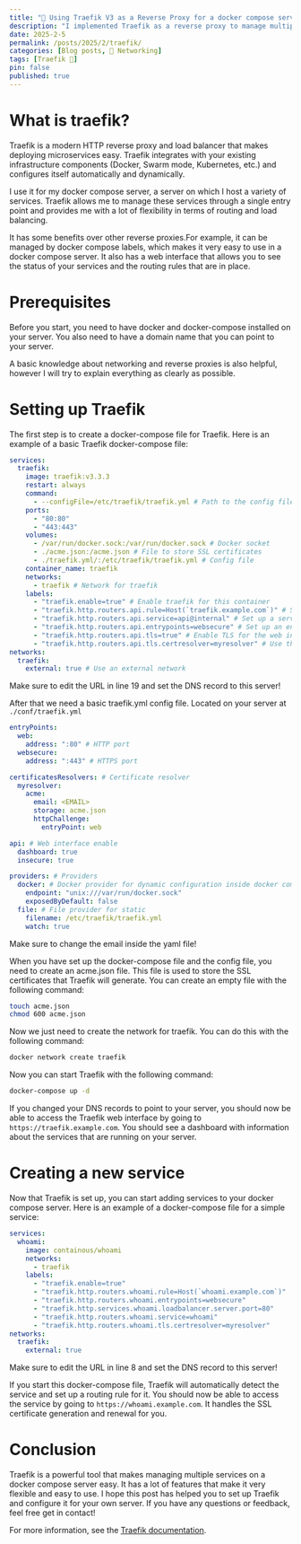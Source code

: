 ```yaml
---
title: "🛜 Using Traefik V3 as a Reverse Proxy for a docker compose server"
description: "I implemented Traefik as a reverse proxy to manage multiple services in a docker compose server. This post explains how to set up Traefik and configure it."
date: 2025-2-5
permalink: /posts/2025/2/traefik/
categories: [Blog posts, 🛜 Networking]
tags: [Traefik 🛜]
pin: false
published: true
---
```

# What is traefik?
Traefik is a modern HTTP reverse proxy and load balancer that makes deploying microservices easy. Traefik integrates with your existing infrastructure components (Docker, Swarm mode, Kubernetes, etc.) and configures itself automatically and dynamically.

I use it for my docker compose server, a server on which I host a variety of services. Traefik allows me to manage these services through a single entry point and provides me with a lot of flexibility in terms of routing and load balancing.

It has some benefits over other reverse proxies.For example, it can be managed by docker compose labels, which makes it very easy to use in a docker compose server. It also has a web interface that allows you to see the status of your services and the routing rules that are in place.

# Prerequisites
Before you start, you need to have docker and docker-compose installed on your server. You also need to have a domain name that you can point to your server.

A basic knowledge about networking and reverse proxies is also helpful, however I will try to explain everything as clearly as possible.

# Setting up Traefik
The first step is to create a docker-compose file for Traefik. Here is an example of a basic Traefik docker-compose file:

```yaml
services:
  traefik:
    image: traefik:v3.3.3
    restart: always
    command:
      - --configFile=/etc/traefik/traefik.yml # Path to the config file
    ports:
      - "80:80"
      - "443:443"
    volumes:
      - /var/run/docker.sock:/var/run/docker.sock # Docker socket
      - ./acme.json:/acme.json # File to store SSL certificates
      - ./traefik.yml/:/etc/traefik/traefik.yml # Config file
    container_name: traefik
    networks:
      - traefik # Network for traefik
    labels:
      - "traefik.enable=true" # Enable traefik for this container
      - "traefik.http.routers.api.rule=Host(`traefik.example.com`)" # Set up a rule for the web interface, make sure to change the domain name and set up the DNS records!
      - "traefik.http.routers.api.service=api@internal" # Set up a service for the web interface
      - "traefik.http.routers.api.entrypoints=websecure" # Set up an entry point for the web interface
      - "traefik.http.routers.api.tls=true" # Enable TLS for the web interface
      - "traefik.http.routers.api.tls.certresolver=myresolver" # Use the certificate resolver
networks:
  traefik:
    external: true # Use an external network
```
Make sure to edit the URL in line 19 and set the DNS record to this server!

After that we need a basic traefik.yml config file. Located on your server at `./conf/traefik.yml`
```yaml
entryPoints:
  web:
    address: ":80" # HTTP port
  websecure:
    address: ":443" # HTTPS port

certificatesResolvers: # Certificate resolver
  myresolver:
    acme:
      email: <EMAIL>
      storage: acme.json
      httpChallenge:
        entryPoint: web

api: # Web interface enable
  dashboard: true
  insecure: true

providers: # Providers
  docker: # Docker provider for dynamic configuration inside docker compose files
    endpoint: "unix:///var/run/docker.sock"
    exposedByDefault: false
  file: # File provider for static
    filename: /etc/traefik/traefik.yml
    watch: true
```
Make sure to change the email inside the yaml file!

When you have set up the docker-compose file and the config file, you need to create an acme.json file. This file is used to store the SSL certificates that Traefik will generate. You can create an empty file with the following command:

```bash
touch acme.json
chmod 600 acme.json
```

Now we just need to create the network for traefik. You can do this with the following command:

```bash
docker network create traefik
```

Now you can start Traefik with the following command:

```bash
docker-compose up -d
```

If you changed your DNS records to point to your server, you should now be able to access the Traefik web interface by going to `https://traefik.example.com`. You should see a dashboard with information about the services that are running on your server.

# Creating a new service
Now that Traefik is set up, you can start adding services to your docker compose server. Here is an example of a docker-compose file for a simple service:

```yaml
services:
  whoami:
    image: containous/whoami
    networks:
      - traefik
    labels:
      - "traefik.enable=true"
      - "traefik.http.routers.whoami.rule=Host(`whoami.example.com`)"
      - "traefik.http.routers.whoami.entrypoints=websecure"
      - "traefik.http.services.whoami.loadbalancer.server.port=80"
      - "traefik.http.routers.whoami.service=whoami"
      - "traefik.http.routers.whoami.tls.certresolver=myresolver"
networks:
  traefik:
    external: true
```
Make sure to edit the URL in line 8 and set the DNS record to this server!

If you start this docker-compose file, Traefik will automatically detect the service and set up a routing rule for it. You should now be able to access the service by going to `https://whoami.example.com`. It handles the SSL certificate generation and renewal for you.

# Conclusion
Traefik is a powerful tool that makes managing multiple services on a docker compose server easy. It has a lot of features that make it very flexible and easy to use. I hope this post has helped you to set up Traefik and configure it for your own server. If you have any questions or feedback, feel free get in contact!

For more information, see the [Traefik documentation](https://doc.traefik.io/traefik/).
```